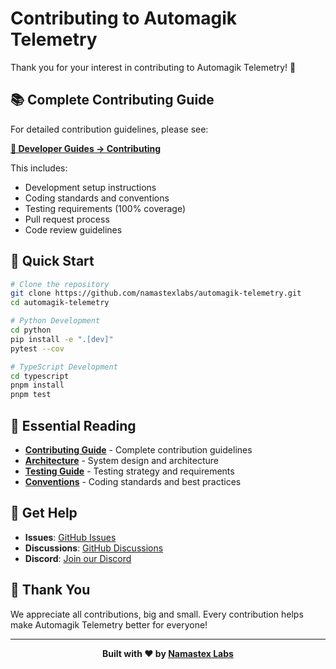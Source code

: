 # Contributing to Automagik Telemetry

Thank you for your interest in contributing to Automagik Telemetry! 🎉

## 📚 Complete Contributing Guide

For detailed contribution guidelines, please see:

**[📖 Developer Guides → Contributing](docs/DEVELOPER_GUIDES/CONTRIBUTING.md)**

This includes:
- Development setup instructions
- Coding standards and conventions
- Testing requirements (100% coverage)
- Pull request process
- Code review guidelines

## 🚀 Quick Start

```bash
# Clone the repository
git clone https://github.com/namastexlabs/automagik-telemetry.git
cd automagik-telemetry

# Python Development
cd python
pip install -e ".[dev]"
pytest --cov

# TypeScript Development
cd typescript
pnpm install
pnpm test
```

## 📖 Essential Reading

- **[Contributing Guide](docs/DEVELOPER_GUIDES/CONTRIBUTING.md)** - Complete contribution guidelines
- **[Architecture](docs/DEVELOPER_GUIDES/ARCHITECTURE.md)** - System design and architecture
- **[Testing Guide](docs/DEVELOPER_GUIDES/TESTING.md)** - Testing strategy and requirements
- **[Conventions](docs/CONVENTIONS.md)** - Coding standards and best practices

## 💬 Get Help

- **Issues**: [GitHub Issues](https://github.com/namastexlabs/automagik-telemetry/issues)
- **Discussions**: [GitHub Discussions](https://github.com/namastexlabs/automagik-telemetry/discussions)
- **Discord**: [Join our Discord](https://discord.gg/xcW8c7fF3R)

## 🙏 Thank You

We appreciate all contributions, big and small. Every contribution helps make Automagik Telemetry better for everyone!

---

<p align="center">
  <strong>Built with ❤️ by <a href="https://namastex.ai">Namastex Labs</a></strong>
</p>

